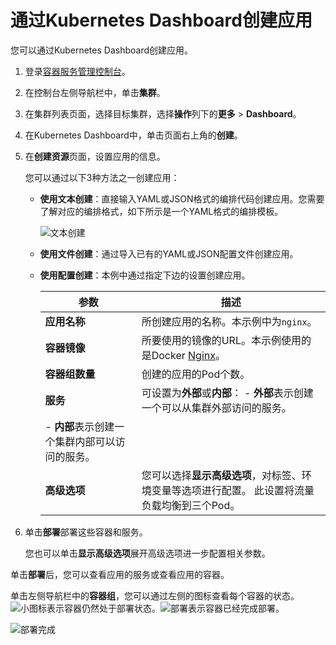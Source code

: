 # 通过Kubernetes Dashboard创建应用

您可以通过Kubernetes Dashboard创建应用。

1.  登录[容器服务管理控制台](https://cs.console.aliyun.com)。

2.  在控制台左侧导航栏中，单击**集群**。

3.  在集群列表页面，选择目标集群，选择**操作**列下的**更多** \> **Dashboard**。

4.  在Kubernetes Dashboard中，单击页面右上角的**创建**。

5.  在**创建资源**页面，设置应用的信息。

    您可以通过以下3种方法之一创建应用：

    -   **使用文本创建**：直接输入YAML或JSON格式的编排代码创建应用。您需要了解对应的编排格式，如下所示是一个YAML格式的编排模板。

        ![文本创建](https://static-aliyun-doc.oss-cn-hangzhou.aliyuncs.com/assets/img/zh-CN/8975659951/p11095.png)

    -   **使用文件创建**：通过导入已有的YAML或JSON配置文件创建应用。
    -   **使用配置创建**：本例中通过指定下边的设置创建应用。

        |参数|描述|
        |--|--|
        |**应用名称**|所创建应用的名称。本示例中为`nginx`。|
        |**容器镜像**|所要使用的镜像的URL。本示例使用的是Docker [Nginx](https://hub.docker.com/_/nginx/)。|
        |**容器组数量**|创建的应用的Pod个数。|
        |**服务**|可设置为**外部**或**内部**：        -   **外部**表示创建一个可以从集群外部访问的服务。
        -   **内部**表示创建一个集群内部可以访问的服务。 |
        |**高级选项**|您可以选择**显示高级选项**，对标签、环境变量等选项进行配置。 此设置将流量负载均衡到三个Pod。|

6.  单击**部署**部署这些容器和服务。

    您也可以单击**显示高级选项**展开高级选项进一步配置相关参数。


单击**部署**后，您可以查看应用的服务或查看应用的容器。

单击左侧导航栏中的**容器组**，您可以通过左侧的图标查看每个容器的状态。![小图标](https://static-aliyun-doc.oss-cn-hangzhou.aliyuncs.com/assets/img/zh-CN/8975659951/p11100.png)表示容器仍然处于部署状态。![部署](https://static-aliyun-doc.oss-cn-hangzhou.aliyuncs.com/assets/img/zh-CN/8975659951/p11101.png)表示容器已经完成部署。

![部署完成](https://static-aliyun-doc.oss-cn-hangzhou.aliyuncs.com/assets/img/zh-CN/8975659951/p11103.png)

